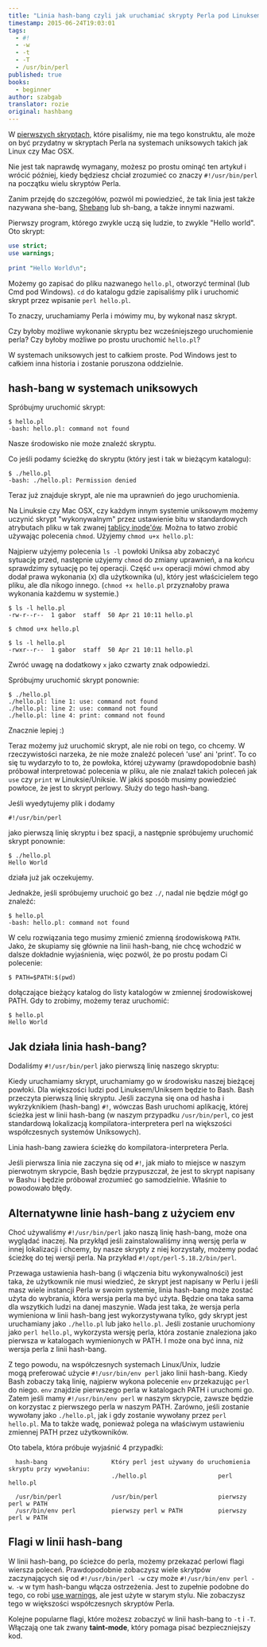 ```yaml
---
title: "Linia hash-bang czyli jak uruchamiać skrypty Perla pod Linuksem"
timestamp: 2015-06-24T19:03:01
tags:
  - #!
  - -w
  - -t
  - -T
  - /usr/bin/perl
published: true
books:
  - beginner
author: szabgab
translator: rozie
original: hashbang
---
```



W [pierwszych skryptach](/instalacja-perla-i-rozpoczecie-pracy), które pisaliśmy, nie ma tego
konstruktu, ale może on być przydatny w skryptach Perla na systemach uniksowych takich jak Linux czy Mac OSX.

Nie jest tak naprawdę wymagany, możesz po prostu ominąć ten artykuł i wrócić później, kiedy będziesz chciał zrozumieć co
znaczy `#!/usr/bin/perl` na początku wielu skryptów Perla.


Zanim przejdę do szczegółów, pozwól mi powiedzieć, że tak linia jest także nazywana she-bang, 
[Shebang](https://en.wikipedia.org/wiki/Shebang_(Unix)) lub sh-bang, a także innymi nazwami.

Pierwszy program, którego zwykle uczą się ludzie, to zwykle "Hello world". Oto skrypt:

```perl
use strict;
use warnings;
 
print "Hello World\n";
```

Możemy go zapisać do pliku nazwanego `hello.pl`, otworzyć terminal (lub Cmd pod Windows). `cd` do katalogu gdzie zapisaliśmy plik
i uruchomić skrypt przez wpisanie `perl hello.pl`.

To znaczy, uruchamiamy Perla i mówimy mu, by wykonał nasz skrypt.

Czy byłoby możliwe wykonanie skryptu bez wcześniejszego uruchomienie perla? Czy byłoby możliwe po prostu uruchomić `hello.pl`?

W systemach uniksowych jest to całkiem proste. Pod Windows jest to całkiem inna historia i zostanie poruszona oddzielnie.

## hash-bang w systemach uniksowych

Spróbujmy uruchomić skrypt:

```
$ hello.pl
-bash: hello.pl: command not found
```

Nasze środowisko nie może znaleźć skryptu.

Co jeśli podamy ścieżkę do skryptu (który jest i tak w bieżącym katalogu):

```
$ ./hello.pl
-bash: ./hello.pl: Permission denied
```

Teraz już znajduje skrypt, ale nie ma uprawnień do jego uruchomienia.

Na Linuksie czy Mac OSX, czy każdym innym systemie uniksowym możemy uczynić skrypt "wykonywalnym" przez ustawienie bitu w standardowych atrybutach pliku
w tak zwanej [tablicy inode'ów](https://en.wikipedia.org/wiki/Inode).
Można to łatwo zrobić używając polecenia `chmod`. Użyjemy `chmod u+x hello.pl`:

Najpierw użyjemy polecenia `ls -l` powłoki Uniksa aby zobaczyć sytuację przed,
następnie użyjemy `chmod` do zmiany uprawnień,
a na końcu sprawdzimy sytuację po tej operacji.
Część `u+x` operacji mówi chmod aby dodał prawa wykonania (x) dla użytkownika (u), który jest właścicielem tego pliku,
ale dla nikogo innego. (`chmod +x hello.pl` przyznałoby prawa wykonania każdemu w systemie.)

```
$ ls -l hello.pl
-rw-r--r--  1 gabor  staff  50 Apr 21 10:11 hello.pl

$ chmod u+x hello.pl 

$ ls -l hello.pl 
-rwxr--r--  1 gabor  staff  50 Apr 21 10:11 hello.pl
```

Zwróć uwagę na dodatkowy `x` jako czwarty znak odpowiedzi.

Spróbujmy uruchomić skrypt ponownie:

```
$ ./hello.pl 
./hello.pl: line 1: use: command not found
./hello.pl: line 2: use: command not found
./hello.pl: line 4: print: command not found
```

Znacznie lepiej :)

Teraz możemy już uruchomić skrypt, ale nie robi on tego, co chcemy. W rzeczywistości narzeka, że nie może
znaleźć poleceń 'use' ani 'print'. To co się tu wydarzyło to to, że powłoka, której używamy (prawdopodobnie bash) próbował
interpretować polecenia w pliku, ale nie znalazł takich poleceń jak `use` czy `print`
w Linuksie/Uniksie. W jakiś sposób musimy powiedzieć powłoce, że jest to skrypt perlowy. Służy do tego hash-bang.
 
Jeśli wyedytujemy plik i dodamy


```
#!/usr/bin/perl
```

jako pierwszą linię skryptu i bez spacji, a następnie spróbujemy uruchomić skrypt ponownie:

```
$ ./hello.pl 
Hello World
```

działa już jak oczekujemy.

Jednakże, jeśli spróbujemy uruchoić go bez `./`, nadal nie będzie mógł go znaleźć:

```
$ hello.pl
-bash: hello.pl: command not found
```

W celu rozwiązania tego musimy zmienić zmienną środowiskową `PATH`. Jako, że skupiamy się głównie
na linii hash-bang, nie chcę wchodzić w dalsze dokładnie wyjaśnienia, więc pozwól, że po prostu podam Ci polecenie:

```
$ PATH=$PATH:$(pwd)
```

dołączające bieżący katalog do listy katalogów w zmiennej środowiskowej PATH.
Gdy to zrobimy, możemy teraz uruchomić:

```
$ hello.pl
Hello World
```

## Jak działa linia hash-bang?

Dodaliśmy `#!/usr/bin/perl` jako pierwszą linię naszego skryptu:

Kiedy uruchamiamy skrypt, uruchamiamy go w środowisku naszej bieżącej powłoki. Dla większości ludzi pod Linuksem/Uniksem będzie to Bash.
Bash przeczyta pierwszą linię skryptu. Jeśli zaczyna się ona od hasha i wykrzyknikiem (hash-bang) `#!`,
wówczas Bash uruchomi aplikację, której ścieżka jest w linii hash-bang (w naszym przypadku `/usr/bin/perl`,
co jest standardową lokalizacją kompilatora-interpretera perl na większości współczesnych systemów Uniksowych).

Linia hash-bang zawiera ścieżkę do kompilatora-interpretera Perla.

Jeśli pierwsza linia nie zaczyna się od `#!`, jak miało to miejsce w naszym pierwotnym skrypcie, Bash będzie przypuszczał,
że jest to skrypt napisany w Bashu i będzie próbował zrozumieć go samodzielnie. Właśnie to powodowało błędy.

## Alternatywne linie hash-bang z użyciem env

Choć używaliśmy `#!/usr/bin/perl` jako naszą linię hash-bang, może ona wyglądać inaczej. Na przykłąd jeśli zainstalowaliśmy
inną wersję perla w innej lokalizacji i chcemy, by nasze skrypty z niej korzystały, możemy podać ścieżkę
do tej wersji perla. Na przykład `#!/opt/perl-5.18.2/bin/perl`.

Przewaga ustawienia hash-bang (i włączenia bitu wykonywalności) jest taka, że użytkownik nie musi
wiedzieć, że skrypt jest napisany w Perlu i jeśli masz wiele instancji Perla w swoim systemie,
linia hash-bang może zostać użyta do wybrania, która wersja perla ma być użyta. Będzie ona taka sama dla wszytkich
ludzi na danej maszynie.
Wada jest taka, że wersja perla wymieniona w linii hash-bang jest wykorzystywana tylko, gdy skrypt jest uruchamiany
jako `./hello.pl` lub jako `hello.pl`.
Jeśli zostanie uruchomiony jako `perl hello.pl`, wykorzysta wersję perla, która zostanie znaleziona jako pierwsza
w katalogach wymienionych w PATH. I może ona być inna, niż wersja perla z linii hash-bang.

Z tego powodu, na współczesnych systemach Linux/Unix, ludzie mogą preferować użycie `#!/usr/bin/env perl` jako
linii hash-bang. Kiedy Bash zobaczy taką linię, najpierw wykona polecenie `env` przekazując `perl` do niego.
`env` znajdzie pierwszego perla w katalogach PATH i uruchomi go.
Zatem jeśli mamy `#!/usr/bin/env perl` w naszym skrypcie, zawsze będzie on korzystac z pierwszego perla w naszym PATH.
Zarówno, jeśli zostanie wywołany jako `./hello.pl`, jak i gdy zostanie wywołany przez `perl hello.pl`.
Ma to także wadę, ponieważ polega na właściwym ustawieniu zmiennej PATH przez użytkowników.

Oto tabela, która próbuje wyjaśnić 4 przypadki:

```
  hash-bang                  Który perl jest używany do uruchomienia skryptu przy wywołaniu:
                             ./hello.pl                    perl hello.pl

  /usr/bin/perl              /usr/bin/perl                 pierwszy perl w PATH
  /usr/bin/env perl          pierwszy perl w PATH          pierwszy perl w PATH
```


## Flagi w linii hash-bang

W linii hash-bang, po ścieżce do perla, możemy przekazać perlowi flagi wiersza poleceń.
Prawdopodobnie zobaczysz wiele skrytpów zaczynających się od `#!/usr/bin/perl -w` czy
może `#!/usr/bin/env perl -w`.
`-w` w tym hash-bangu włącza ostrzeżenia. Jest to zupełnie podobne do tego, co robi
[use warnings](/instalacja-perla-i-rozpoczecie-pracy), ale jest użyte w starym stylu.
Nie zobaczysz tego w większości współczesnych skryptów Perla.

Kolejne popularne flagi, które możesz zobaczyć w linii hash-bang to `-t` i `-T`. Włączają
one tak zwany <b>taint-mode</b>, który pomaga pisać bezpieczniejszy kod.
